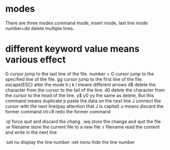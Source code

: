 # modes
There are three modes command mode, insert mode, last line mode
number+dd delete multiple lines.

# different keyword value means various effect
G cursor jump to the last line of the file.
number + G cursor jump to the specified line of the file.
gg cursor jump to the first line of the file.
escape(ESC)  alter the mode 
h j k l means different arrows
d$ delete the character from the cursor to the tail of the line.
d0 delete the character from the cursor to the head of the line.
y$ y0 yy the same as delete, But this command means duplicate
p paste the data on the next line
J connect the cursor with the next line(pay attention that J is capital)
u means discard the former command
ctr+R redo the former command

:q! force quit and discard the chang.
:wq store the change and quit the file
:w filename store the current file to a new file
:r filename read the content and write in the next line

:set nu display the line number
:set nonu hide the line number
